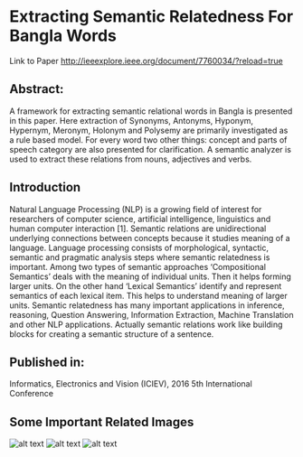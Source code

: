 # Extracting Semantic Relatedness For Bangla Words

Link to Paper 
http://ieeexplore.ieee.org/document/7760034/?reload=true

## Abstract:				 

A framework for extracting semantic relational words in Bangla is presented in this paper. Here extraction of Synonyms, Antonyms, Hyponym, Hypernym, Meronym, Holonym and Polysemy are primarily investigated as a rule based model. For every word two other things: concept and parts of speech category are also presented for clarification. A semantic analyzer is used to extract these relations from nouns, adjectives and verbs.	

## Introduction

Natural Language Processing (NLP) is a growing field of interest for researchers of computer science, artificial intelligence, linguistics and human computer interaction [1]. Semantic relations are unidirectional underlying connections between concepts because it studies meaning of a language. Language processing consists of morphological, syntactic, semantic and pragmatic analysis steps where semantic relatedness is important. Among two types of semantic approaches ‘Compositional Semantics’ deals with the meaning of individual units. Then it helps forming larger units. On the other hand ‘Lexical Semantics’ identify and represent semantics of each lexical item. This helps to understand meaning of larger units. Semantic relatedness has many important applications in inference, reasoning, Question Answering, Information Extraction, Machine Translation and other NLP applications. Actually semantic relations work like building blocks for creating a semantic structure of a sentence.

## Published in: 				 
Informatics, Electronics and Vision (ICIEV), 2016 5th International Conference

## Some Important Related Images
![alt text](https://github.com/ShihabYasin/Extracting-Semantic-Relatedness-For-Bangla-Words/blob/master/1.PNG)
![alt text](https://github.com/ShihabYasin/Extracting-Semantic-Relatedness-For-Bangla-Words/blob/master/2.PNG)
![alt text](https://github.com/ShihabYasin/Extracting-Semantic-Relatedness-For-Bangla-Words/blob/master/3.PNG)




